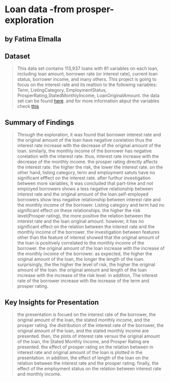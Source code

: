 # Loan data -from prosper- exploration
## by Fatima Elmalla


## Dataset

> This data set contains 113,937 loans with 81 variables on each loan, including loan amount, borrower rate (or interest rate), current loan status, borrower income, and many others. This project is going to focus on the interest rate and its realtion to the following variables: Term, ListingCategory, EmploymentStatus, ProsperRating,StatedMonthlyIncome, LoanOriginalAmount. the data set can be found [here](https://s3.amazonaws.com/udacity-hosted-downloads/ud651/prosperLoanData.csv). and for more information abput the variables check [this](https://docs.google.com/spreadsheets/d/1gDyi_L4UvIrLTEC6Wri5nbaMmkGmLQBk-Yx3z0XDEtI/edit)


## Summary of Findings

> Through the exploration, it was found that borrower interest rate and the original amount of the loan have negative corelation thus the interest rate increase with the decrease of the original amount of the loan. similarly, the monthly income of the borrower has negative corelation with the interest rate. thus, interest rate increase with the decrease of the monthly income. the prosper rating directly affects the interest rate. the higher the risk, the lower the interest rate. on the other hand, listing category, term and employment satuts have no significant efffect on the interest rate. after furthur investigation between more variables, It was concluded that part-time and not employed borrowers shows a less negative relationship between interest rate and the original amount of the loan.self-employed borrowers show less negative relationship between interest rate and the monthly income of the borrower. Listing category and term had no significant effect on these relationships. the higher the risk level(Prosper rating), the more positive the relation between the interest rate and the loan original amount. however, it has no significant effect on the relation between the interest rate and the monthly income of the borrower.
> the investigation between features other than the feature of interest showed that the original amount of the loan is positively correlated to the monthly income of the borrower. the original amount of the loan increase with the increase of the monthly income of the borrower. as expected, the higher the original amount of the loan, the longer the length of the loan. surprisingly, the the higher the level of risk, the higher the original amount of the loan. the original amount and length of the loan increase with the increase of the risk level. in addition, The interest rate of the borrower increase with the increase of the term and prosper rating.

## Key Insights for Presentation

> the presentation is focued on the interest rate of the borrower, the original amount of the loan, the stated monthly income, and the prosper rating. the distribution of the interest rate of the borrower, the original amount of the loan, and the stated monthly income are presented. then, the plots of interest rate versus the original amount of the loan, the Stated Monthly Income, and Prosper Rating are presented. the effect of prosper rating on the relation between in interest rate and original amount of the loan is plotted in the presentation. in addition, the effect of length of the loan on the relation between the interest rate and the prosper rating. finally, the effect of the employment status on the relation between interest rate and monthly income. 
